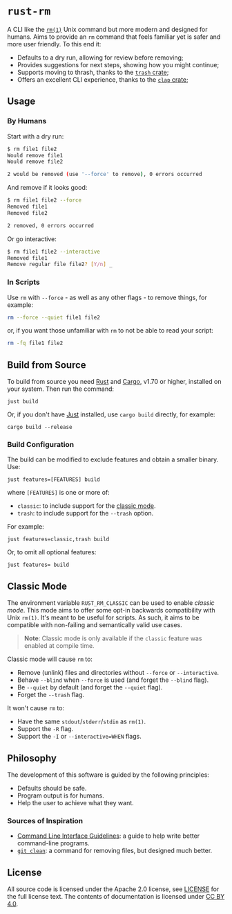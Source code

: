 # `rust-rm`

A CLI like the [`rm(1)`] Unix command but more modern and designed for humans. Aims to provide an
`rm` command that feels familiar yet is safer and more user friendly. To this end it:

- Defaults to a dry run, allowing for review before removing;
- Provides suggestions for next steps, showing how you might continue;
- Supports moving to thrash, thanks to the [`trash` crate];
- Offers an excellent CLI experience, thanks to the [`clap` crate];

[`rm(1)`]: https://man7.org/linux/man-pages/man1/rm.1.html
[`clap` crate]: https://crates.io/crates/clap
[`trash` crate]: https://crates.io/crates/trash

## Usage

### By Humans

Start with a dry run:

```sh
$ rm file1 file2
Would remove file1
Would remove file2

2 would be removed (use '--force' to remove), 0 errors occurred
```

And remove if it looks good:

```sh
$ rm file1 file2 --force
Removed file1
Removed file2

2 removed, 0 errors occurred
```

Or go interactive:

```sh
$ rm file1 file2 --interactive
Removed file1
Remove regular file file2? [Y/n] _
```

### In Scripts

Use `rm` with `--force` - as well as any other flags - to remove things, for example:

```sh
rm --force --quiet file1 file2
```

or, if you want those unfamiliar with `rm` to not be able to read your script:

```sh
rm -fq file1 file2
```

## Build from Source

To build from source you need [Rust] and [Cargo], v1.70 or higher, installed on your system. Then
run the command:

```shell
just build
```

Or, if you don't have [Just] installed, use `cargo build` directly, for example:

```shell
cargo build --release
```

[cargo]: https://doc.rust-lang.org/stable/cargo/
[just]: https://just.systems/
[rust]: https://www.rust-lang.org/

### Build Configuration

The build can be modified to exclude features and obtain a smaller binary. Use:

```shell
just features=[FEATURES] build
```

where `[FEATURES]` is one or more of:

- `classic`: to include support for the [classic mode](#classic-mode).
- `trash`: to include support for the `--trash` option.

For example:

```shell
just features=classic,trash build
```

Or, to omit all optional features:

```shell
just features= build
```

## Classic Mode

The environment variable `RUST_RM_CLASSIC` can be used to enable _classic mode_. This mode aims to
offer some opt-in backwards compatibility with Unix `rm(1)`. It's meant to be useful for scripts. As
such, it aims to be compatible with non-failing and semantically valid use cases.

> **Note**: Classic mode is only available if the `classic` feature was enabled at compile time.

Classic mode will cause `rm` to:

- Remove (unlink) files and directories without `--force` or `--interactive`.
- Behave `--blind` when `--force` is used (and forget the `--blind` flag).
- Be `--quiet` by default (and forget the `--quiet` flag).
- Forget the `--trash` flag.

It won't cause `rm` to:

- Have the same `stdout`/`stderr`/`stdin` as `rm(1)`.
- Support the `-R` flag.
- Support the `-I` or `--interactive=WHEN` flags.

## Philosophy

The development of this software is guided by the following principles:

- Defaults should be safe.
- Program output is for humans.
- Help the user to achieve what they want.

### Sources of Inspiration

- [Command Line Interface Guidelines]: a guide to help write better command-line programs.
- [`git clean`]: a command for removing files, but designed much better.

[command line interface guidelines]: https://clig.dev/
[`git clean`]: https://git-scm.com/docs/git-clean

## License

All source code is licensed under the Apache 2.0 license, see [LICENSE] for the full license text.
The contents of documentation is licensed under [CC BY 4.0].

[cc by 4.0]: https://creativecommons.org/licenses/by/4.0/
[license]: ./LICENSE
